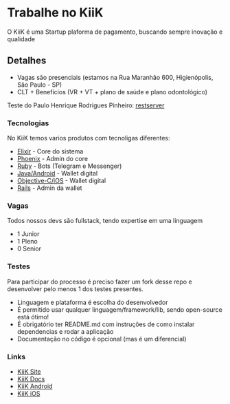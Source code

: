 # Trabalhe no KiiK
O KiiK é uma Startup plaforma de pagamento, buscando sempre inovação e qualidade

## Detalhes
* Vagas são presenciais (estamos na Rua Maranhão 600, Higienópolis, São Paulo - SP)
* CLT + Benefícios (VR + VT + plano de saúde e plano odontológico)

Teste do Paulo Henrique Rodrigues Pinheiro: [restserver](backend/restserver)

### Tecnologias
No KiiK temos varios produtos com tecnoligas diferentes:

* [Elixir](https://elixir.org) - Core do sistema
* [Phoenix](https://phoenixframework.org) - Admin do core
* [Ruby](https://ruby-lang.org) - Bots (Telegram e Messenger)
* [Java/Android](https://developer.android.com) - Wallet digital
* [Objective-C/iOS](https://developer.apple.com) - Wallet digital
* [Rails](http://rubyonrails.org/) - Admin da wallet

### Vagas
Todos nossos devs são fullstack, tendo expertise em uma linguagem 
* 1 Junior
* 1 Pleno
* 0 Senior

### Testes
Para participar do processo é preciso fazer um fork desse repo e desenvolver pelo menos 1 dos testes presentes.
* Linguagem e plataforma é escolha do desenvolvedor
* É permitido usar qualquer linguagem/framework/lib, sendo open-source está ótimo!
* É obrigatório ter README.md com instruções de como instalar dependencias e rodar a aplicação
* Documentação no código é opcional (mas é um diferencial)

### Links
* [KiiK Site](https://www.kiik.com/)
* [KiiK Docs](http://docs.kiik.com/)
* [KiiK Android](https://play.google.com/store/apps/details?id=br.com.kiik_pay)
* [KiiK iOS](https://itunes.apple.com/br/app/kiik/id687508608?mt=8)
